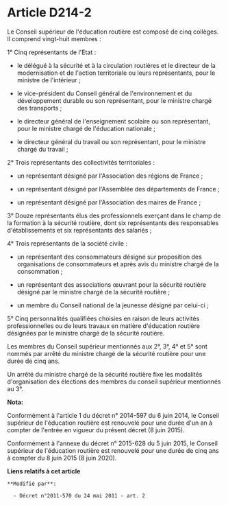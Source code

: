 # Article D214-2

Le Conseil supérieur de l'éducation routière est composé de cinq collèges. Il comprend vingt-huit membres : 

1° Cinq représentants de l'Etat : 

- le délégué à la sécurité et à la circulation routières et le directeur de la modernisation et de l'action territoriale ou
leurs représentants, pour le ministre de l'intérieur ; 

- le vice-président du Conseil général de l'environnement et du développement durable ou son représentant, pour le ministre
chargé des transports ; 

- le directeur général de l'enseignement scolaire ou son représentant, pour le ministre chargé de l'éducation nationale ; 

- le directeur général du travail ou son représentant, pour le ministre chargé du travail ;

2° Trois représentants des collectivités territoriales : 

- un représentant désigné par l'Association des régions de France ; 

- un représentant désigné par l'Assemblée des départements de France ; 

- un représentant désigné par l'Association des maires de France ; 

3° Douze représentants élus des professionnels exerçant dans le champ de la formation à la sécurité routière, dont six
représentants des responsables d'établissements et six représentants des salariés ; 

4° Trois représentants de la société civile : 

- un représentant des consommateurs désigné sur proposition des organisations de consommateurs et après avis du ministre
chargé de la consommation ; 

- un représentant des associations œuvrant pour la sécurité routière désigné par le ministre chargé de la sécurité
routière  ; 

- un membre du Conseil national de la jeunesse désigné par celui-ci ; 

5° Cinq personnalités qualifiées choisies en raison de leurs activités professionnelles ou de leurs travaux en matière
d'éducation routière désignées par le ministre chargé de la sécurité routière. 

Les membres du Conseil supérieur mentionnés aux 2°, 3°, 4° et 5° sont nommés par arrêté du ministre chargé de la sécurité
routière pour une durée de cinq ans. 

Un arrêté du ministre chargé de la sécurité routière fixe les modalités d'organisation des élections des membres du conseil
supérieur mentionnés au 3°.

**Nota:**

Conformément à l'article 1 du décret n° 2014-597 du 6 juin 2014, le Conseil supérieur de l'éducation routière est renouvelé
pour une durée d'un an à compter de l'entrée en vigueur du présent décret (8 juin 2015). 

Conformément à l'annexe du décret n° 2015-628 du 5 juin 2015, le Conseil supérieur de l'éducation routière est renouvelé pour
une durée de cinq ans à compter du 8 juin 2015 (8 juin 2020).

**Liens relatifs à cet article**

	**Modifié par**:

	  - Décret n°2011-570 du 24 mai 2011 - art. 2
